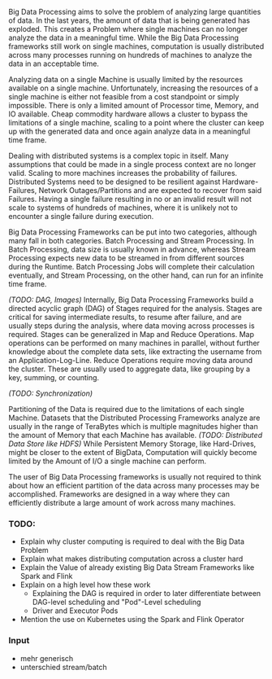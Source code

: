 Big Data Processing aims to solve the problem of analyzing large quantities of data. In the last years, the amount of data that is being generated has exploded. This creates a Problem where single machines can no longer analyze the data in a meaningful time. While the Big Data Processing frameworks still work on single machines, computation is usually distributed across many processes running on hundreds of machines to analyze the data in an acceptable time.

Analyzing data on a single Machine is usually limited by the resources available on a single machine. Unfortunately, increasing the resources of a single machine is either not feasible from a cost standpoint or simply impossible. There is only a limited amount of Processor time, Memory, and IO available. Cheap commodity hardware allows a cluster to bypass the limitations of a single machine, scaling to a point where the cluster can keep up with the generated data and once again analyze data in a meaningful time frame. 

Dealing with distributed systems is a complex topic in itself. Many assumptions that could be made in a single process context are no longer valid. Scaling to more machines increases the probability of failures. Distributed Systems need to be designed to be resilient against Hardware-Failures, Network Outages/Partitions and are expected to recover from said Failures. Having a single failure resulting in no or an invalid result will not scale to systems of hundreds of machines, where it is unlikely not to encounter a single failure during execution.

Big Data Processing Frameworks can be put into two categories, although many fall in both categories. Batch Processing and Stream Processing. In Batch Processing, data size is usually known in advance, whereas Stream Processing expects new data to be streamed in from different sources during the Runtime. Batch Processing Jobs will complete their calculation eventually, and Stream Processing, on the other hand, can run for an infinite time frame.

*(TODO: DAG, Images)*
Internally, Big Data Processing Frameworks build a directed acyclic graph (DAG) of Stages required for the analysis. Stages are critical for saving intermediate results, to resume after failure, and are usually steps during the analysis, where data moving across processes is required. Stages can be generalized in Map and Reduce Operations.
Map operations can be performed on many machines in parallel, without further knowledge about the complete data sets, like extracting the username from an Application-Log-Line. Reduce Operations require moving data around the cluster. These are usually used to aggregate data, like grouping by a key, summing, or counting.

*(TODO: Synchronization)*

Partitioning of the Data is required due to the limitations of each single Machine. Datasets that the Distributed Processing Frameworks analyze are usually in the range of TeraBytes which is multiple magnitudes higher than the amount of Memory that each Machine has available. *(TODO: Distributed Data Store like HDFS)*
While Persistent Memory Storage, like Hard-Drives, might be closer to the extent of BigData, Computation will quickly become limited by the Amount of I/O a single machine can perform.

The user of Big Data Processing frameworks is usually not required to think about how an efficient partition of the data across many processes may be accomplished. Frameworks are designed in a way where they can efficiently distribute a large amount of work across many machines.


### TODO:
- Explain why cluster computing is required to deal with the Big Data Problem
- Explain what makes distributing computation across a cluster hard
- Explain the Value of already existing Big Data Stream Frameworks like Spark and Flink
- Explain on a high level how these work
    - Explaining the DAG is required in order to later differentiate between DAG-level scheduling and "Pod"-Level scheduling
    - Driver and Executor Pods
- Mention the use on Kubernetes using the Spark and Flink Operator


### Input
- mehr generisch 
- unterschied stream/batch
